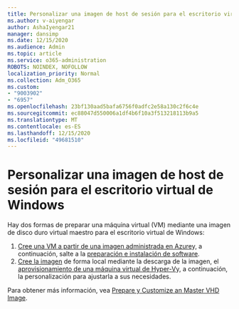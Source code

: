 ```yaml
---
title: Personalizar una imagen de host de sesión para el escritorio virtual de Windows
ms.author: v-aiyengar
author: AshaIyengar21
manager: dansimp
ms.date: 12/15/2020
ms.audience: Admin
ms.topic: article
ms.service: o365-administration
ROBOTS: NOINDEX, NOFOLLOW
localization_priority: Normal
ms.collection: Adm_O365
ms.custom:
- "9003902"
- "6957"
ms.openlocfilehash: 23bf130aad5bafa6756f0adfc2e58a130c2f6c4e
ms.sourcegitcommit: ec88047d550006a1df4b6f10a3f513218113b9a5
ms.translationtype: MT
ms.contentlocale: es-ES
ms.lasthandoff: 12/15/2020
ms.locfileid: "49681510"
---
```

# <a name="customize-a-session-host-image-for-windows-virtual-desktop"></a>Personalizar una imagen de host de sesión para el escritorio virtual de Windows

Hay dos formas de preparar una máquina virtual (VM) mediante una imagen de disco duro virtual maestro para el escritorio virtual de Windows:

1. [Cree una VM a partir de una imagen administrada en Azure](https://go.microsoft.com/fwlink/?linkid=2127906)y, a continuación, salte a la [preparación e instalación de software](https://go.microsoft.com/fwlink/?linkid=2128064).
1. [Cree la imagen](https://go.microsoft.com/fwlink/?linkid=2128065) de forma local mediante la descarga de la imagen, el [aprovisionamiento de una máquina virtual de Hyper-V](https://go.microsoft.com/fwlink/?linkid=2127907)y, a continuación, la personalización para ajustarla a sus necesidades.

Para obtener más información, vea [Prepare y Customize an Master VHD Image](https://go.microsoft.com/fwlink/?linkid=2127838).